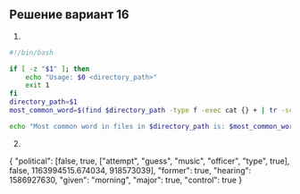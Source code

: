 ## Решение вариант 16 
1.
```bash
#!/bin/bash

if [ -z "$1" ]; then
    echo "Usage: $0 <directory_path>"
    exit 1
fi
directory_path=$1
most_common_word=$(find $directory_path -type f -exec cat {} + | tr -sc 'A-Za-z' '\n' | tr 'A-Z' 'a-z' | sort | uniq -c | sort -nr | awk '{print $2}' | head -1)

echo "Most common word in files in $directory_path is: $most_common_word"
```
 2.
{
  "political": [false, true, ["attempt", "guess", "music", "officer", "type", true], false, 1163994515.674034, 918573039],
  "former": true,
  "hearing": 1586927630,
  "given": "morning",
  "major": true,
  "control": true
}
